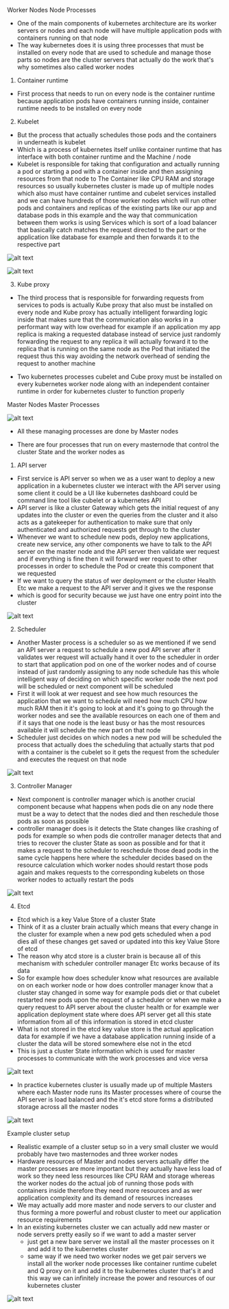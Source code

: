 Worker Nodes
Node Processes
- One of the main components of kubernetes architecture are its worker servers or nodes and each node will have multiple application pods with containers running on that node
- The way kubernetes does it is using three processes that must be installed on every node that are used to schedule and manage those parts so nodes are the cluster servers that actually do the work that's why sometimes also called worker nodes
1. Container runtime

- First process that needs to run on every node is the container runtime because application pods have containers running inside, container runtime needs to be installed on every node 

2. Kubelet
- But the process that actually schedules those pods and the containers in underneath is kubelet
- Which is a process of kubernetes itself unlike container runtime that has interface with both container runtime and the Machine / node
- Kubelet is responsible for taking that configuration and actually running a pod or starting a pod with a container inside and then assigning resources from that node to The Container like CPU RAM and storage resources so usually kubernetes cluster is made up of multiple nodes which also must have container runtime and cubelet services installed and we can have hundreds of those worker nodes which will run other pods and containers and replicas of the existing parts like our app and database pods in this example and the way that communication between them works is using Services which is sort of a load balancer that basically catch matches the request directed to the part or the application like database for example and then forwards it to the respective part

![alt text](k8s-basics-images/image-13.png)

![alt text](k8s-basics-images/image-14.png)

3. Kube proxy
- The third process that is responsible for forwarding requests from services to pods is actually Kube proxy that also must be installed on every node and Kube proxy has actually intelligent forwarding logic inside that makes sure that the communication also works in a performant way with low overhead for example if an application my app replica is making a requested database instead of service just randomly forwarding the request to any replica it will actually forward it to the replica that is running on the same node as the Pod that initiated the request thus this way avoiding the network overhead of sending the request to another machine

-  Two kubernetes processes cubelet and Cube proxy must be installed on every kubernetes worker node along with an independent container runtime in order for kubernetes cluster to function properly 


Master Nodes
Master Processes

![alt text](k8s-basics-images/image-15.png)

- All these managing processes are done by Master nodes 

- There are four processes that run on every masternode that control the cluster State and the worker nodes as
1. API server
- First service is API server so when we as a user want to deploy a new application in a kubernetes cluster we interact with the API server using some client it could be a UI like kubernetes dashboard could be command line tool like cubelet or a kubernetes API
- API server is like a cluster Gateway which gets the initial request of any updates into the cluster or even the queries from the cluster and it also acts as a gatekeeper for authentication to make sure that only authenticated and authorized requests get through to the cluster
- Whenever we want to schedule new pods, deploy new applications, create new service, any other components we have to talk to the API server on the master node and the API server then validate wer request and if everything is fine then it will forward wer request to other processes in order to schedule the Pod or create this component that we requested
-  If we want to query the status of wer deployment or the cluster Health Etc we make a request to the API server and it gives we the response
- which is good for security because we just have one entry point into the cluster

![alt text](k8s-basics-images/image-16.png)

2. Scheduler
- Another Master process is a scheduler so as we mentioned if we send an API server a request to schedule a new pod API server after it validates wer request will actually hand it over to the scheduler in order to start that application pod on one of the worker nodes and of course instead of just randomly assigning to any node schedule has this whole intelligent way of deciding on which specific worker node the next pod will be scheduled or next component will be scheduled
- First it will look at wer request and see how much resources the application that we want to schedule will need how much CPU how much RAM then it it's going to look at and it's going to go through the worker nodes and see the available resources on each one of them and if it says that one node is the least busy or has the most resources available it will schedule the new part on that node
- Scheduler just decides on which nodes a new pod will be scheduled the process that actually does the scheduling that actually starts that pod with a container is the cubelet so it gets the request from the scheduler and executes the request on that node

![alt text](k8s-basics-images/image-17.png)

3. Controller Manager
- Next component is controller manager which is another crucial component because what happens when pods die on any node there must be a way to detect that the nodes died and then reschedule those pods as soon as possible
- controller manager does is it detects the State changes like crashing of pods for example so when pods die controller manager detects that and tries to recover the cluster State as soon as possible and for that it makes a request to the scheduler to reschedule those dead pods in the same cycle happens here where the scheduler decides based on the resource calculation which worker nodes should restart those pods again and makes requests to the corresponding kubelets on those worker nodes to actually restart the pods 

![alt text](k8s-basics-images/image-18.png)

4. Etcd
- Etcd which is a key Value Store of a cluster State
- Think of it as a cluster brain actually which means that every change in the cluster for example when a new pod gets scheduled when a pod dies all of these changes get saved or updated into this key Value Store of etcd
-  The reason why atcd store is a cluster brain is because all of this mechanism with scheduler controller manager Etc works because of its data
-  So for example how does scheduler know what resources are available on on each worker node or how does controller manager know that a cluster stay changed in some way for example pods diet or that cubelet restarted new pods upon the request of a scheduler or when we make a query request to API server about the cluster health or for example wer application deployment state where does API server get all this state information from all of this information is stored in etcd cluster
- What is not stored in the etcd key value store is the actual application data for example if we have a database application running inside of a cluster the data will be stored somewhere else not in the etcd 
- This is just a cluster State information which is used for master processes to communicate with the work processes and vice versa

![alt text](k8s-basics-images/image-19.png)

- In practice kubernetes cluster is usually made up of multiple Masters where each Master node runs its Master processes where of course the API server is load balanced and the it's etcd store forms a distributed storage across all the master nodes

![alt text](k8s-basics-images/image-20.png)

Example cluster setup

- Realistic example of a cluster setup so in a very small cluster we would probably have two masternodes and three worker nodes
- Hardware resources of Master and nodes servers actually differ the master processes are more important but they actually have less load of work so they need less resources like CPU RAM and storage whereas the worker nodes do the actual job of running those pods with containers inside therefore they need more resources and as wer application complexity and its demand of resources increases
- We may actually add more master and node servers to our cluster and thus forming a more powerful and robust cluster to meet our application resource requirements
- In an existing kubernetes cluster we can actually add new master or node servers pretty easily so if we want to add a master server
    - just get a new bare server we install all the master processes on it and add it to the kubernetes cluster
    - same way if we need two worker nodes we get pair servers we install all the worker node processes like container runtime cubelet and Q proxy on it and add it to the kubernetes cluster that's it and this way we can infinitely increase the power and resources of our kubernetes cluster

![alt text](k8s-basics-images/image-21.png)